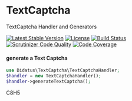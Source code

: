 # TextCaptcha
TextCaptcha Handler and Generators

[![Latest Stable Version](https://poser.pugx.org/didatus/text-captcha/v/stable)](https://packagist.org/packages/didatus/text-captcha)
[![License](https://poser.pugx.org/didatus/text-captcha/license)](https://packagist.org/packages/didatus/text-captcha)
[![Build Status](https://travis-ci.org/didatus/TextCaptcha.svg?branch=master)](https://travis-ci.org/didatus/TextCaptcha)
[![Scrutinizer Code Quality](https://scrutinizer-ci.com/g/didatus/TextCaptcha/badges/quality-score.png?b=master)](https://scrutinizer-ci.com/g/didatus/TextCaptcha/?branch=master)
[![Code Coverage](https://scrutinizer-ci.com/g/didatus/TextCaptcha/badges/coverage.png?b=master)](https://scrutinizer-ci.com/g/didatus/TextCaptcha/?branch=master)

#### generate a Text Captcha
```php
use Didatus\TextCaptcha\TextCaptchaHandler;
$handler = new TextCaptchaHandler();
$handler->generateTextCaptcha();
```

C8H5

